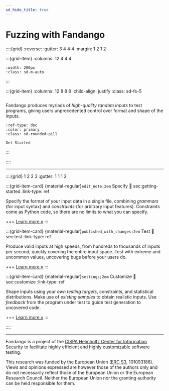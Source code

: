 ```yaml
---
sd_hide_title: true
---
```


# Fuzzing with Fandango

::::{grid}
:reverse:
:gutter: 3 4 4 4
:margin: 1 2 1 2

:::{grid-item}
:columns: 12 4 4 4

```{image} Icon-reverse.png
:width: 200px
:class: sd-m-auto
```

:::

:::{grid-item}
:columns: 12 8 8 8
:child-align: justify
:class: sd-fs-5

```{rubric} Fuzzing with Fandango
```

Fandango produces myriads of _high-quality random inputs_ to test programs, giving users unprecedented control over format and shape of the inputs.

```{button-ref} first-steps
:ref-type: doc
:color: primary
:class: sd-rounded-pill

Get Started
```

:::

::::

----------------

::::{grid} 1 2 2 3
:gutter: 1 1 1 2

:::{grid-item-card} {material-regular}`edit_note;2em` Specify
:link: sec:getting-started
:link-type: ref

Specify the format of your input data in a single file, combining _grammars_ (for input syntax) and _constraints_ (for arbitrary input features).
Constraints come as Python code, so there are no limits to what you can specify.

+++
[Learn more »](sec:getting-started)
:::

:::{grid-item-card} {material-regular}`published_with_changes;2em` Test
:link: sec:test
:link-type: ref

Produce valid inputs at high speeds, from hundreds to thousands of inputs per second, quickly covering the entire input space.
Test with extreme and uncommon values, uncovering bugs before your users do.


+++
[Learn more »](Test)
:::

:::{grid-item-card} {material-regular}`settings;2em` Customize
:link: sec:customize
:link-type: ref

Shape inputs using your _own testing targets_, constraints, and statistical distributions.
Make use of _existing samples_ to obtain realistic inputs.
Use _feedback_ from the program under test to guide test generation to uncovered code.

+++
[Learn more »](sec:customize)
:::

::::

----------------

Fandango is a project of the [CISPA Helmholtz Center for Information Security](https://www.cispa.de/) to facilitate highly efficient and highly customizable software testing.

This research was funded by the European Union ([ERC S3](https://www.cispa.de/s3), 101093186). Views and opinions expressed are however those of the authors only and do not necessarily reflect those of the European Union or the European Research Council. Neither the European Union nor the granting authority can be held responsible for them.




<!--
Given a specification of the program's input language, Fandango quickly generates myriads of valid sample inputs for testing.


The specification language combines a _grammar_ with _constraints_ written in Python, so it is extremely expressive and flexible.
Most notably, you can define your own _testing goals_ in Fandango.
If you need the inputs to have particular values or distributions, you can express all these right away in Fandango.

Fandango supports multiple modes of operation:

* By default, Fandango operates as a _black-box_ fuzzer - that is, it creates inputs from a `.fan` Fandango specification file.
* If you have _sample inputs_, Fandango can _mutate_ these to obtain more realistic inputs.
* Fandango can also operate as a _white-box_ fuzzer - that is, it runs a program under test to maximize coverage. In this case, only a minimal specification may be needed.

Fandango comes as a portable Python program and can easily be run on a large variety of platforms.

Under the hood, Fandango uses sophisticated _evolutionary algorithms_ to produce inputs,
It starts with a population of random inputs, and evolving these through mutations and cross-over until they fulfill the given constraints.
-->

